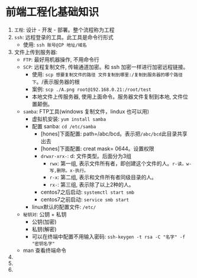 # 前端工程化基础知识


1. `工程`: 设计 - 开发 - 部署。整个流程称为工程
2. `ssh`: 远程登录的工具。此工具是命令行形式
    * 使用: `ssh 账号@IP 地址/域名`
3. 文件上传到服务器: 
    * `FTP`: 最好用机器操作, 不用命令行
    * `SCP`: 远程复制文件, 传输通道加密。和 ssh 加密一样进行加密远程链接。
        * 使用: `scp 想要复制文件的路径 文件复制到哪里:/复制到服务器的哪个路径下`。/表示服务器的根
        * 案例: `scp ./A.png root@192.168.0.21:/root/test`
        * 本地文件上传服务器, 使用上面命令。服务器文件复制到本地, 文件位置颠倒。
    * `samba`: FTP工具(windows 复制文件，lindux 也可以用)
        * 虚拟机安装: `yum install samba`
        * 配置 sanba:  `cd /etc/samba`
            * [hones]下面配置: path=/abc/bcd。表示把`/abc/bcd`此目录共享出去
            * [hones]下面配置: creat mask= 0644。设置权限
            * `drwxr-xrx-`: d: 文件类型。后面分为3组
                * `rwx`: 第一组, 表示文件所有者，即创建这个文件的人。`r-读。w-写,删除。x-执行。`
                * `r-x`: 第二组, 表示和文件所有者同级目录的人。
                * `rx-`: 第三组, 表示除了以上2种的人。
            * centos7之后启动: `systemctl start smb`
            * centos7之前启动: `service smb start`
        * linux默认的配置文件: `/etc/`
    * `秘钥对`: 公钥 + 私钥
        * 公钥(加密)
        * 私钥(解密)
        * 可以在终端中配置不用输入密码: `ssh-keygen -t rsa -C "名字" -f "密钥名字"`
    * man 查看终端命令
4. 
5. 
6. 
